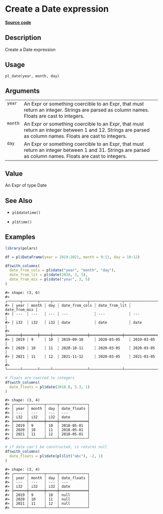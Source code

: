 

# Create a Date expression

[**Source code**](https://github.com/pola-rs/r-polars/tree/d562252dbb77de7e06ca3e6150d74a2c709763bc/R/functions__lazy.R#L1183)

## Description

Create a Date expression

## Usage

<pre><code class='language-R'>pl_date(year, month, day)
</code></pre>

## Arguments

<table>
<tr>
<td style="white-space: nowrap; font-family: monospace; vertical-align: top">
<code id="pl_date_:_year">year</code>
</td>
<td>
An Expr or something coercible to an Expr, that must return an integer.
Strings are parsed as column names. Floats are cast to integers.
</td>
</tr>
<tr>
<td style="white-space: nowrap; font-family: monospace; vertical-align: top">
<code id="pl_date_:_month">month</code>
</td>
<td>
An Expr or something coercible to an Expr, that must return an integer
between 1 and 12. Strings are parsed as column names. Floats are cast to
integers.
</td>
</tr>
<tr>
<td style="white-space: nowrap; font-family: monospace; vertical-align: top">
<code id="pl_date_:_day">day</code>
</td>
<td>
An Expr or something coercible to an Expr, that must return an integer
between 1 and 31. Strings are parsed as column names. Floats are cast to
integers.
</td>
</tr>
</table>

## Value

An Expr of type Date

## See Also

<ul>
<li>

<code>pl$datetime()</code>

</li>
<li>

<code>pl$time()</code>

</li>
</ul>

## Examples

``` r
library(polars)

df = pl$DataFrame(year = 2019:2021, month = 9:11, day = 10:12)

df$with_columns(
  date_from_cols = pl$date("year", "month", "day"),
  date_from_lit = pl$date(2020, 3, 5),
  date_from_mix = pl$date("year", 3, 5)
)
```

    #> shape: (3, 6)
    #> ┌──────┬───────┬─────┬────────────────┬───────────────┬───────────────┐
    #> │ year ┆ month ┆ day ┆ date_from_cols ┆ date_from_lit ┆ date_from_mix │
    #> │ ---  ┆ ---   ┆ --- ┆ ---            ┆ ---           ┆ ---           │
    #> │ i32  ┆ i32   ┆ i32 ┆ date           ┆ date          ┆ date          │
    #> ╞══════╪═══════╪═════╪════════════════╪═══════════════╪═══════════════╡
    #> │ 2019 ┆ 9     ┆ 10  ┆ 2019-09-10     ┆ 2020-03-05    ┆ 2019-03-05    │
    #> │ 2020 ┆ 10    ┆ 11  ┆ 2020-10-11     ┆ 2020-03-05    ┆ 2020-03-05    │
    #> │ 2021 ┆ 11    ┆ 12  ┆ 2021-11-12     ┆ 2020-03-05    ┆ 2021-03-05    │
    #> └──────┴───────┴─────┴────────────────┴───────────────┴───────────────┘

``` r
# floats are coerced to integers
df$with_columns(
  date_floats = pl$date(2018.8, 5.3, 1)
)
```

    #> shape: (3, 4)
    #> ┌──────┬───────┬─────┬─────────────┐
    #> │ year ┆ month ┆ day ┆ date_floats │
    #> │ ---  ┆ ---   ┆ --- ┆ ---         │
    #> │ i32  ┆ i32   ┆ i32 ┆ date        │
    #> ╞══════╪═══════╪═════╪═════════════╡
    #> │ 2019 ┆ 9     ┆ 10  ┆ 2018-05-01  │
    #> │ 2020 ┆ 10    ┆ 11  ┆ 2018-05-01  │
    #> │ 2021 ┆ 11    ┆ 12  ┆ 2018-05-01  │
    #> └──────┴───────┴─────┴─────────────┘

``` r
# if date can't be constructed, it returns null
df$with_columns(
  date_floats = pl$date(pl$lit("abc"), -2, 1)
)
```

    #> shape: (3, 4)
    #> ┌──────┬───────┬─────┬─────────────┐
    #> │ year ┆ month ┆ day ┆ date_floats │
    #> │ ---  ┆ ---   ┆ --- ┆ ---         │
    #> │ i32  ┆ i32   ┆ i32 ┆ date        │
    #> ╞══════╪═══════╪═════╪═════════════╡
    #> │ 2019 ┆ 9     ┆ 10  ┆ null        │
    #> │ 2020 ┆ 10    ┆ 11  ┆ null        │
    #> │ 2021 ┆ 11    ┆ 12  ┆ null        │
    #> └──────┴───────┴─────┴─────────────┘
